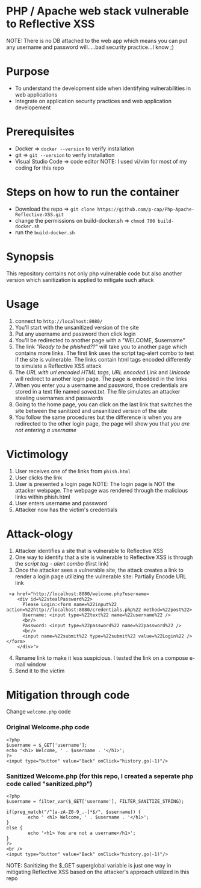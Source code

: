 # PHP / Apache web stack vulnerable to Reflective XSS
NOTE: There is no DB attached to the web app which means you can put any username and password will.....bad security practice...I know ;)

# Purpose
- To understand the development side when identifying vulnerabilities in web applications
- Integrate on application security practices and web application developement

# Prerequisites
- Docker => ```docker --version``` to verify installation
- git => ```git --version``` to verify installation
- Visual Studio Code => code editor 
  NOTE: I used vi/vim for most of my coding for this repo

# Steps on how to run the container
- Download the repo => ```git clone https://github.com/p-cap/Php-Apache-Reflective-XSS.git```
- change the permissions on build-docker.sh => ```chmod 700 build-docker.sh```
- run the ```build-docker.sh```

# Synopsis
This repository contains not only php vulnerable code but also another version which sanitization is applied to mitigate such attack

# Usage
1. connect to ```http://localhost:8080/```
2. You'll start with the unsanitized version of the site
3. Put any username and password then click login
4. You'll be redirected to another page with a "WELCOME, $username"
5. The link *"Ready to be phished??"* will take you to another page which contains more links. The first link uses the script tag-alert combo to test if the site is vulnerable. The links contain html tags encoded differently to simulate a Reflective XSS attack
6. The *URL with url encoded HTML tags*, *URL encoded Link* and *Unicode* will redirect to another login page. The page is embedded in the links
7. When you enter you a username and password, those credentials are stored in a text file named *saved.txt*. The file simulates an attacker stealing usernames and passwords
8. Going to the home page, you can click on the last link that switches the site between the sanitized and unsanitized version of the site
9. You follow the same procedures but the difference is when you are redirected to the other login page, the page will show you that *you are not entering a username* 

# Victimology
1. User receives one of the links from ```phish.html```
2. User clicks the link 
3. User is presented a login page 
   NOTE: The login page is NOT the attacker webpage. The webpage was rendered through the malicious links within phish.html
4. User enters username and password 
5. Attacker now has the victim's credentials

# Attack-ology
1. Attacker identifies a site that is vulnerable to Reflective XSS
2. One way to identify that a site is vulnerable to Reflective XSS is through the *script tag - alert combo* (first link)
3. Once the attacker sees a vulnerable site, the attack creates a link to render a login page utilizing the vulnerable site:
Partially Encode URL link
```
 <a href="http://localhost:8080/welcome.php?username=
    <div id=%22stealPassword%22>
      Please Login:<form name=%22input%22 action=%22http://localhost:8080/credentials.php%22 method=%22post%22>
      Username: <input type=%22text%22 name=%22username%22 />
      <br/>
      Password: <input type=%22password%22 name=%22password%22 />
      <br/>
      <input name=%22submit%22 type=%22submit%22 value=%22Login%22 /></form>
    </div>">
```
4. Rename link to make it less suspicious. I tested the link on a compose e-mail window
5. Send it to the victim

# Mitigation through code
Change ```welcome.php``` code 

### Original Welcome.php code
```
<?php
$username = $_GET['username'];
echo '<h1> Welcome, ' . $username . '</h1>';
?>
<input type="button" value="Back" onClick="history.go(-1)"/>

```

### Sanitized Welcome.php (for this repo, I created a seperate php code called "sanitized.php")
```
<?php
$username = filter_var($_GET['username'], FILTER_SANITIZE_STRING);

if(preg_match("/^[a-zA-Z0-9_.-]*$/", $username)) {
        echo ' <h1> Welcome, ' . $username . '</h1>';
}
else {
        echo '<h1> You are not a username</h1>';
}
?>
<br />
<input type="button" value="Back" onClick="history.go(-1)"/>
```
NOTE: Sanitizing the $_GET superglobal variable is just one way in mitigating Reflective XSS based on the attacker's approach utilized in this repo



